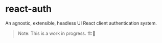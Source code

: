 # react-auth

An agnostic, extensible, headless UI React client authentication system.

> Note: This is a work in progress. 🏗️🚧
